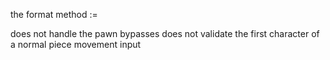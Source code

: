 the format method :=

does not handle the pawn bypasses
does not validate the first character of a normal piece movement input
